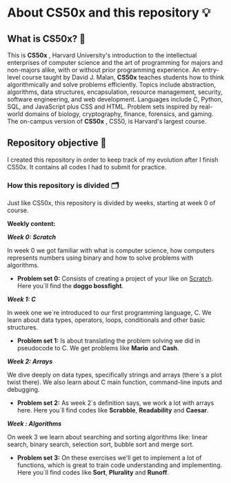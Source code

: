 # About CS50x and this repository :bulb:

## What is CS50x? :eyes:

This is **CS50x** , Harvard University's introduction to the intellectual enterprises of computer science and the art of programming for majors and non-majors alike, with or without prior programming experience. An entry-level course taught by David J. Malan, **CS50x** teaches students how to think algorithmically and solve problems efficiently. Topics include abstraction, algorithms, data structures, encapsulation, resource management, security, software engineering, and web development. Languages include C, Python, SQL, and JavaScript plus CSS and HTML. Problem sets inspired by real-world domains of biology, cryptography, finance, forensics, and gaming. The on-campus version of **CS50x** , CS50, is Harvard's largest course.

## Repository objective :dart:

I created this repository in order to keep track of my evolution after I finish CS50x. It contains all codes I had to submit for practice.

### How this repository is divided :card_index_dividers:

Just like CS50x, this repository is divided by weeks, starting at week 0 of course.

**Weekly content:**

***Week 0: Scratch***

In week 0 we got familiar with what is computer science, how computers represents numbers using binary and how to solve problems with algorithms.

- **Problem set 0:** Consists of creating a project of your like on [Scratch](https://scratch.mit.edu). Here you´ll find the **doggo bossfight**.

***Week 1: C***

In week one we´re introduced to our first programming language, C. We learn about data types, operators, loops, conditionals and other basic structures.

- **Problem set 1:** Is about translating the problem solving we did in pseudocode to C. We get problems like **Mario** and **Cash**.

***Week 2: Arrays***

We dive deeply on data types, specifically strings and arrays (there´s a plot twist there). We also learn about C main function, command-line inputs and debugging.

- **Problem set 2:** As week 2´s definition says, we work a lot with arrays here. Here you´ll find codes like **Scrabble**, **Readability** and **Caesar**.

***Week : Algorithms***

On week 3 we learn about searching and sorting algorithms like: linear search, binary search, selection sort, bubble sort and merge sort.

- **Problem set 3:** On these exercises we'll get to implement a lot of functions, which is great to train code understanding and implementing. Here you´ll find codes like **Sort**, **Plurality** and **Runoff**.



